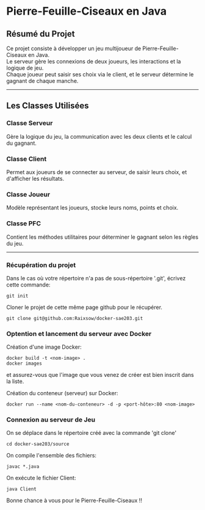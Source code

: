 # Pierre-Feuille-Ciseaux en Java

## Résumé du Projet
Ce projet consiste à développer un jeu multijoueur de Pierre-Feuille-Ciseaux en Java.  
Le serveur gère les connexions de deux joueurs, les interactions et la logique de jeu.  
Chaque joueur peut saisir ses choix via le client, et le serveur détermine le gagnant de chaque manche.

---

## Les Classes Utilisées

### **Classe Serveur**
Gère la logique du jeu, la communication avec les deux clients et le calcul du gagnant.

### **Classe Client**
Permet aux joueurs de se connecter au serveur, de saisir leurs choix, et d'afficher les résultats.

### **Classe Joueur**
Modèle représentant les joueurs, stocke leurs noms, points et choix.

### **Classe PFC**
Contient les méthodes utilitaires pour déterminer le gagnant selon les règles du jeu.

---

### Récupération du projet ###

Dans le cas où votre répertoire n'a pas de sous-répertoire '.git', écrivez cette commande:
```shell
git init
``` 

Cloner le projet de cette même page github pour le récupérer.
```shell
git clone git@github.com:Raixsow/docker-sae203.git
```

### Optention et lancement du serveur avec Docker

Création d'une image Docker:
```shell
docker build -t <nom-image> .
docker images
```
et assurez-vous que l'image que vous venez de créer est bien inscrit dans la liste. 

Création du conteneur (serveur) sur Docker:
```shell
docker run --name <nom-du-conteneur> -d -p <port-hôte>:80 <nom-image>
```

### Connexion au serveur de Jeu

On se déplace dans le répertoire créé avec la commande 'git clone'
```shell
cd docker-sae203/source
```

On compile l'ensemble des fichiers:
```shell
javac *.java
```

On exécute le fichier Client:
```shell
java Client
```

Bonne chance à vous pour le Pierre-Feuille-Ciseaux !!
